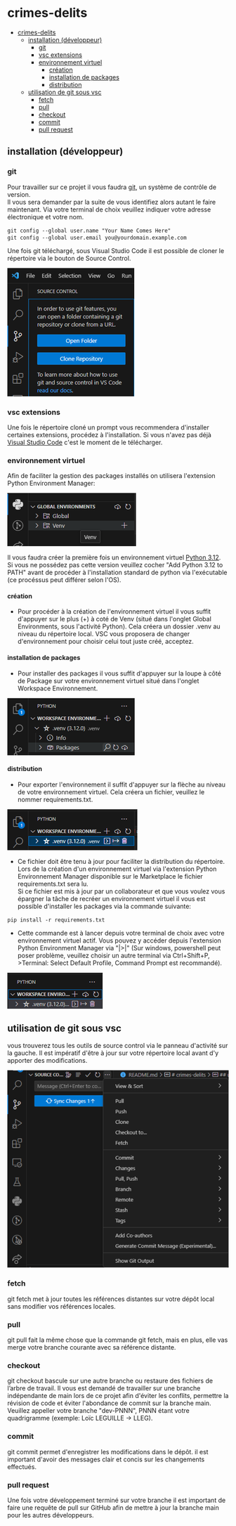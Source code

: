 # crimes-delits

- [crimes-delits](#crimes-delits)
  - [installation (développeur)](#installation-développeur)
    - [git](#git)
    - [vsc extensions](#vsc-extensions)
    - [environnement virtuel](#environnement-virtuel)
      - [création](#création)
      - [installation de packages](#installation-de-packages)
      - [distribution](#distribution)
  - [utilisation de git sous vsc](#utilisation-de-git-sous-vsc)
    - [fetch](#fetch)
    - [pull](#pull)
    - [checkout](#checkout)
    - [commit](#commit)
    - [pull request](#pull-request)

## installation (développeur)

### git

Pour travailler sur ce projet il vous faudra [git](https://git-scm.com/downloads), un système de contrôle de version.  
Il vous sera demander par la suite de vous identifiez alors autant le faire maintenant. Via votre terminal de choix veuillez indiquer votre adresse électronique et votre nom.

```commande
git config --global user.name "Your Name Comes Here"
git config --global user.email you@yourdomain.example.com
```

Une fois git téléchargé, sous Visual Studio Code il est possible de cloner le répertoire via le bouton de Source Control.  

![cloner un répertoir](assets/clone.png)

### vsc extensions

Une fois le répertoire cloné un prompt vous recommendera d'installer certaines extensions, procédez à l'installation.
Si vous n'avez pas déjà [Visual Studio Code](https://code.visualstudio.com/download) c'est le moment de le télécharger.

### environnement virtuel

Afin de faciliter la gestion des packages installés on utilisera l'extension Python Environment Manager:  

![python environment manager](assets/python_environment_manager.png)

Il vous faudra créer la première fois un environnement virtuel [Python 3.12](https://www.python.org/downloads/).  
Si vous ne possédez pas cette version veuillez cocher "Add Python 3.12 to PATH" avant de procéder à l'installation standard de python via l'exécutable (ce procéssus peut différer selon l'OS).

#### création

- Pour procéder à la création de l'environnement virtuel il vous suffit d'appuyer sur le plus (+) à coté de Venv (situé dans l'onglet Global Environments, sous l'activité Python). Cela créera un dossier .venv au niveau du répertoire local.
VSC vous proposera de changer d'environnement pour choisir celui tout juste créé, acceptez.  

#### installation de packages

- Pour installer des packages il vous suffit d'appuyer sur la loupe à côté de Package sur votre environnement virtuel situé dans l'onglet Workspace Environnement.  

![packages](assets/packages.png)  

#### distribution

- Pour exporter l'environnement il suffit d'appuyer sur la flèche au niveau de votre environnement virtuel. Cela créera un fichier, veuillez le nommer requirements.txt.  

![requirements](assets/requirements.png)  

- Ce fichier doit être tenu à jour pour faciliter la distribution du répertoire. Lors de la création d'un environnement virtuel via l'extension Python Environnement Manager disponible sur le Marketplace le fichier requirements.txt sera lu.  
Si ce fichier est mis à jour par un collaborateur et que vous voulez vous épargner la tâche de recréer un environnement virtuel il vous est possible d'installer les packages via la commande suivante:

``` comamnde
pip install -r requirements.txt
```

- Cette commande est à lancer depuis votre terminal de choix avec votre environnement virtuel actif. Vous pouvez y accéder depuis l'extension Python Environment Manager via "|>|" (Sur windows, powershell peut poser problème, veuillez choisir un autre terminal via Ctrl+Shift+P, >Terminal: Select Default Profile, Command Prompt est recommandé).

![access environment](assets/access_environment.png)

## utilisation de git sous vsc

vous trouverez tous les outils de source control via le panneau d'activité sur la gauche. Il est impératif d'être à jour sur votre répertoire local avant d'y apporter des modifications.

![git sous vsc](assets/source_control.png)  

### fetch

git fetch met à jour toutes les références distantes sur votre dépôt local sans modifier vos références locales.

### pull

git pull fait la même chose que la commande git fetch, mais en plus, elle vas merge votre branche courante avec sa référence distante.

### checkout

git checkout bascule sur une autre branche ou restaure des fichiers de l’arbre de travail. Il vous est demandé de travailler sur une branche indépendante de main lors de ce projet afin d'éviter les conflits, permettre la révision de code et éviter l'abondance de commit sur la branche main. Veuillez appeller votre branche "dev-PNNN", PNNN étant votre quadrigramme (exemple: Loïc LEGUILLE -> LLEG).

### commit

git commit permet d'enregistrer les modifications dans le dépôt.
il est important d'avoir des messages clair et concis sur les changements effectués.

### pull request

Une fois votre développement terminé sur votre branche il est important de faire une requête de pull sur GitHub afin de mettre à jour la branche main pour les autres développeurs.

